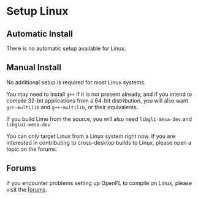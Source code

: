 # Setup Linux

## Automatic Install

There is no automatic setup available for Linux.

## Manual Install

No additional setup is required for most Linux systems.

You may need to install `g++` if it is not present already, and if you intend to compile 32-bit applications from a 64-bit distribution, you will also want `gcc-multilib` and `g++-multilib`, or their equivalents.

If you build Lime from the source, you will also need `libgl1-mesa-dev` and `libglu1-mesa-dev`

You can only target Linux from a Linux system right now. If you are interested in contributing to cross-desktop builds to Linux, please open a topic on the forums.

## Forums

If you encounter problems setting up OpenFL to compile on Linux, please visit the [forums](http://community.openfl.org/c/help).

